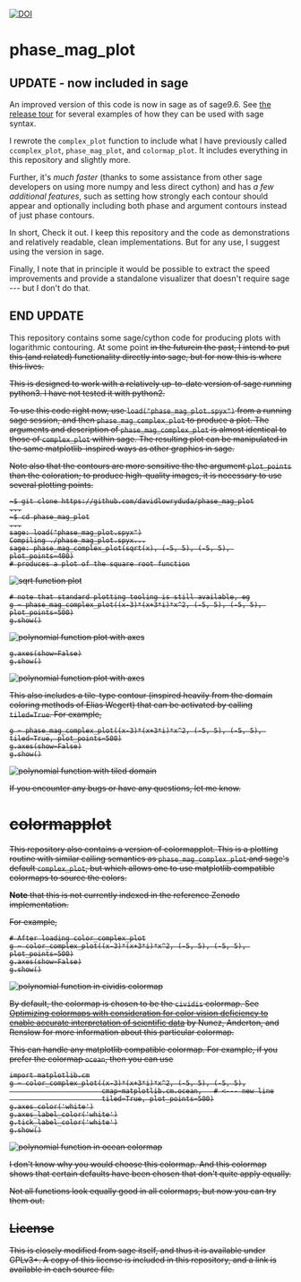 [![DOI](https://zenodo.org/badge/DOI/10.5281/zenodo.4035117.svg)](https://doi.org/10.5281/zenodo.4035117)

# phase_mag_plot

## UPDATE - now included in sage ##

An improved version of this code is now in sage as of sage9.6. See [the release
tour](https://github.com/sagemath/sage/wiki/Sage-9.6-Release-Tour#complex-plots)
for several examples of how they can be used with sage syntax.

I rewrote the `complex_plot` function to include what I have previously called
`ccomplex_plot`, `phase_mag_plot`, and `colormap_plot`. It includes everything
in this repository and slightly more.

Further, it's *much faster* (thanks to some assistance from other sage
developers on using more numpy and less direct cython) and has *a few
additional features*, such as setting how strongly each contour should appear
and optionally including both phase and argument contours instead of just phase
contours.

In short, Check it out. I keep this repository and the code as demonstrations
and relatively readable, clean implementations. But for any use, I suggest
using the version in sage.

Finally, I note that in principle it would be possible to extract the speed
improvements and provide a standalone visualizer that doesn't require sage ---
but I don't do that.


## END UPDATE ##

This repository contains some sage/cython code for producing plots with
logarithmic contouring. At some point <strike>in the future<strike>in the past,
I intend to put this (and related) functionality directly into sage, but for
now this is where this lives.

This is designed to work with a relatively up-to-date version of sage running
python3. I have not tested it with python2.

To use this code right now, use `load("phase_mag_plot.spyx")` from a running
sage session, and then `phase_mag_complex_plot` to produce a plot. The arguments and
description of `phase_mag_complex_plot` is almost identical to those of
`complex_plot` within sage. The resulting plot can be manipulated in the same
matplotlib-inspired ways as other graphics in sage.

Note also that the contours are more sensitive the the argument `plot_points`
than the coloration; to produce high-quality images, it is necessary to use
several plotting points.

    ~$ git clone https://github.com/davidlowryduda/phase_mag_plot
    ...
    ~$ cd phase_mag_plot
    ...
    sage: load("phase_mag_plot.spyx")
    Compiling ./phase_mag_plot.spyx...
    sage: phase_mag_complex_plot(sqrt(x), (-5, 5), (-5, 5), plot_points=400)
    # produces a plot of the square root function

![sqrt function plot](./images/sqrt.png)

    # note that standard plotting tooling is still available, eg
    g = phase_mag_complex_plot((x-3)*(x+3*i)*x^2, (-5, 5), (-5, 5), plot_points=500)
    g.show()

![polynomial function plot with axes](./images/polyplot_with_axis.png)

    g.axes(show=False)
    g.show()

![polynomial function plot with axes](./images/polyplot_without_axis.png)

This also includes a tile-type contour (inspired heavily from the domain
coloring methods of Elias Wegert) that can be activated by calling
`tiled=True`. For example,

    g = phase_mag_complex_plot((x-3)*(x+3*i)*x^2, (-5, 5), (-5, 5), tiled=True, plot_points=500)
    g.axes(show=False)
    g.show()

![polynomial function with tiled domain](./images/poly_tiled.png)


If you encounter any bugs or have any questions, let me know.


# colormapplot

This repository also contains a version of colormapplot. This is a plotting
routine with similar calling semantics as `phase_mag_complex_plot` and sage's
default `complex_plot`, but which allows one to use matplotlib compatible
colormaps to source the colors.

**Note** that this is not currently indexed in the reference Zenodo
implementation.

For example,

    # After loading color_complex_plot
    g = color_complex_plot((x-3)*(x+3*i)*x^2, (-5, 5), (-5, 5), plot_points=500)
    g.axes(show=False)
    g.show()

![polynomial function in cividis colormap](./images/poly_cividis.png)

By default, the colormap is chosen to be the `cividis` colormap. See
[Optimizing colormaps with consideration for color vision deficiency to enable
accurate interpretation of scientific
data](https://journals.plos.org/plosone/article?id=10.1371/journal.pone.0199239)
by Nunez, Anderton, and Renslow for more information about this particular
colormap.

This can handle any matplotlib compatible colormap. For example, if you prefer
the colormap `ocean`, then you can use

    import matplotlib.cm
    g = color_complex_plot((x-3)*(x+3*i)*x^2, (-5, 5), (-5, 5),
                           cmap=matplotlib.cm.ocean,   # <--- new line
                           tiled=True, plot_points=500)
    g.axes_color('white')
    g.axes_label_color('white')
    g.tick_label_color('white')
    g.show()

![polynomial function in ocean colormap](./images/poly_ocean_tiled.png)

I don't know why you would choose this colormap. And this colormap shows that
certain defaults have been chosen that don't quite apply equally.

Not all functions look equally good in all colormaps, but now you can try them
out.


## License

This is closely modified from sage itself, and thus it is available under
GPLv3+. A copy of this license is included in this repository, and a link is
available in each source file.
